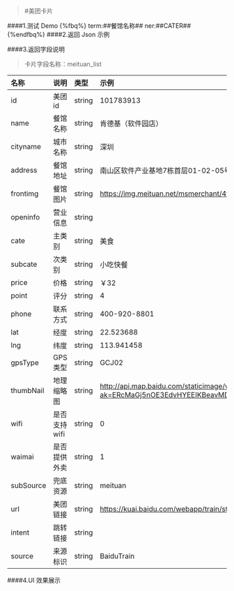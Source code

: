 >#美团卡片

####1.测试 Demo
{%fbq%}
term:##餐馆名称##
ner:##CATER##
{%endfbq%}
####2.返回 Json 示例


####3.返回字段说明

>卡片字段名称：meituan_list

|名称|说明|类型|示例|
|:---|:---|:---|:---|
|id|美团id|string|101783913|
|name|餐馆名称|string|肯德基（软件园店）|
|cityname|城市名称|string|深圳|
|address|餐馆地址|string|南山区软件产业基地7栋首层01-02-05号铺|
|frontimg|餐馆图片|string|https://img.meituan.net/msmerchant/4f63c1475c1e6edaa2210d7416145f8b120120.jpg|
|openinfo|营业信息|string||
|cate|主类别|string|美食|
|subcate|次类别|string|小吃快餐|
|price|价格|string|￥32|
|point|评分|string|4|
|phone|联系方式|string|400-920-8801|
|lat|经度|string|22.523688|
|lng|纬度|string|113.941458|
|gpsType|GPS类型|string|GCJ02|
|thumbNail|地理缩略图|string|http://api.map.baidu.com/staticimage/v2?ak=ERcMaGj5nOE3EdvHYEEIKBeavMDpEkex&mcode=666666&width=480&height=360&zoom=18&center=113.948006,22.529343&markers=113.948006,22.529343|
|wifi|是否支持wifi|string|0|
|waimai|是否提供外卖|string|1|
|subSource|兜底资源|string|meituan|
|url|美团链接|string|https://kuai.baidu.com/webapp/train/stationlist.html?trainno=K1026|
|intent|跳转链接|string||
|source|来源标识|string|BaiduTrain|

####4.UI 效果展示














